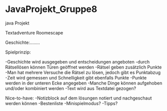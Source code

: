 # JavaProjekt_Gruppe8
java Projekt

Textadventure Roomescape

Geschichte:........

Spielprinzip:

-Geschichte wird ausgegeben und entscheidungen angeboten
-durch Rätsellösen können Türen geöffnet werden
-Rätsel geben zusätzlich Punkte
-Man hat mehrere Versuche die Rätsel zu lösen, jedoch gibt es Punktabzug
-Zeit wird gemessen und Schnelligkeit gibt ebenfalls Punkte
-Punkte werden in der unteren Ecke angegeben
-Manche Dinge können aufgehoben und/oder kombiniert werden
-Text wird aus Textdatei gezogen?

Nice-to-have:
-Notizblock auf dem lösungen notiert und nachgeschaut werden können
-Bestenliste
-Minispielmodus?
-Tipps?
